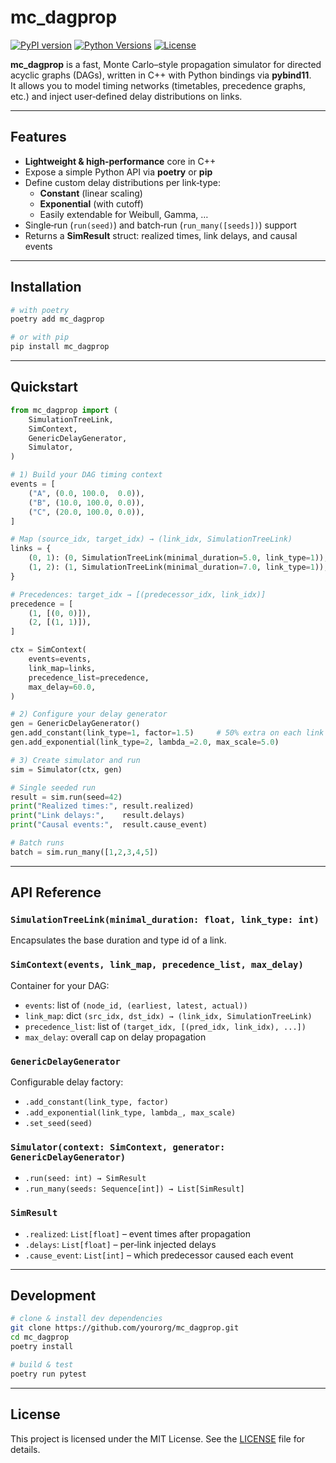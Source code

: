 # mc_dagprop

[![PyPI version](https://img.shields.io/pypi/v/mc_dagprop.svg)](https://pypi.org/project/mc_dagprop/) [![Python Versions](https://img.shields.io/pypi/pyversions/mc_dagprop.svg)](https://pypi.org/project/mc_dagprop/) [![License](https://img.shields.io/pypi/l/mc_dagprop.svg)](https://github.com/WonJayne/mc_dagprop/blob/main/LICENSE)

**mc_dagprop** is a fast, Monte Carlo–style propagation simulator for directed acyclic graphs (DAGs), written in C++ with Python bindings via **pybind11**.  
It allows you to model timing networks (timetables, precedence graphs, etc.) and inject user‑defined delay distributions on links.  

---

## Features

- **Lightweight & high‑performance** core in C++  
- Expose a simple Python API via **poetry** or **pip**  
- Define custom delay distributions per link‑type:
  - **Constant** (linear scaling)
  - **Exponential** (with cutoff)
  - Easily extendable for Weibull, Gamma, …
- Single‑run (`run(seed)`) and batch‑run (`run_many([seeds])`) support  
- Returns a **SimResult** struct: realized times, link delays, and causal events  

---

## Installation

```bash
# with poetry
poetry add mc_dagprop

# or with pip
pip install mc_dagprop
```

---

## Quickstart

```python
from mc_dagprop import (
    SimulationTreeLink,
    SimContext,
    GenericDelayGenerator,
    Simulator,
)

# 1) Build your DAG timing context
events = [
    ("A", (0.0, 100.0,  0.0)),
    ("B", (10.0, 100.0, 0.0)),
    ("C", (20.0, 100.0, 0.0)),
]

# Map (source_idx, target_idx) → (link_idx, SimulationTreeLink)
links = {
    (0, 1): (0, SimulationTreeLink(minimal_duration=5.0, link_type=1)),
    (1, 2): (1, SimulationTreeLink(minimal_duration=7.0, link_type=1)),
}

# Precedences: target_idx → [(predecessor_idx, link_idx)]
precedence = [
    (1, [(0, 0)]),
    (2, [(1, 1)]),
]

ctx = SimContext(
    events=events,
    link_map=links,
    precedence_list=precedence,
    max_delay=60.0,
)

# 2) Configure your delay generator
gen = GenericDelayGenerator()
gen.add_constant(link_type=1, factor=1.5)     # 50% extra on each link
gen.add_exponential(link_type=2, lambda_=2.0, max_scale=5.0)  

# 3) Create simulator and run
sim = Simulator(ctx, gen)

# Single seeded run
result = sim.run(seed=42)
print("Realized times:", result.realized)
print("Link delays:",    result.delays)
print("Causal events:",  result.cause_event)

# Batch runs
batch = sim.run_many([1,2,3,4,5])
```  

---

## API Reference

### `SimulationTreeLink(minimal_duration: float, link_type: int)`

Encapsulates the base duration and type id of a link.

### `SimContext(events, link_map, precedence_list, max_delay)`

Container for your DAG:
- `events`: list of `(node_id, (earliest, latest, actual))`
- `link_map`: dict `(src_idx, dst_idx) → (link_idx, SimulationTreeLink)`
- `precedence_list`: list of `(target_idx, [(pred_idx, link_idx), ...])`
- `max_delay`: overall cap on delay propagation

### `GenericDelayGenerator`

Configurable delay factory:
- `.add_constant(link_type, factor)`
- `.add_exponential(link_type, lambda_, max_scale)`
- `.set_seed(seed)`

### `Simulator(context: SimContext, generator: GenericDelayGenerator)`

- `.run(seed: int) → SimResult`
- `.run_many(seeds: Sequence[int]) → List[SimResult]`

### `SimResult`

- `.realized`: `List[float]` – event times after propagation  
- `.delays`:   `List[float]` – per‑link injected delays  
- `.cause_event`: `List[int]` – which predecessor caused each event

---

## Development

```bash
# clone & install dev dependencies
git clone https://github.com/yourorg/mc_dagprop.git
cd mc_dagprop
poetry install

# build & test
poetry run pytest
```

---

## License

This project is licensed under the MIT License. See the [LICENSE](LICENSE) file for details.

